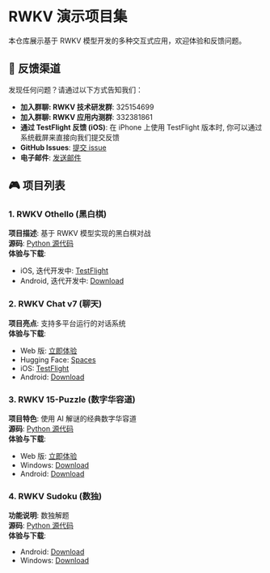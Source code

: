 # RWKV 演示项目集

本仓库展示基于 RWKV 模型开发的多种交互式应用，欢迎体验和反馈问题。

## 📮 反馈渠道

发现任何问题？请通过以下方式告知我们：

- **加入群聊: RWKV 技术研发群**: 325154699
- **加入群聊: RWKV 应用内测群**: 332381861
- **通过 TestFlight 反馈 (iOS)**: 在 iPhone 上使用 TestFlight 版本时, 你可以通过系统截屏来直接向我们提交反馈
- **GitHub Issues**: [提交 issue](https://github.com/HaloWang/RWKV-Demos/issues/new?template=Blank+issue)
- **电子邮件**: [发送邮件](mailto:wangce@rwkvos.com)

## 🎮 项目列表

### 1. RWKV Othello (黑白棋)

**项目描述**: 基于 RWKV 模型实现的黑白棋对战  
**源码**: [Python 源代码](https://github.com/Jellyfish042/RWKV_Othello)  
**体验与下载**:

- iOS, 迭代开发中: [TestFlight](https://testflight.apple.com/join/YCC3bcD2)
- Android, 迭代开发中: [Download](https://github.com/HaloWang/RWKV-Demos/releases/download/1.0.0/RWKV.v7.Othello-1.0.3-121.zip)

### 2. RWKV Chat v7 (聊天)

**项目亮点**: 支持多平台运行的对话系统  
**体验与下载**:

- Web 版: [立即体验](https://cryscan.github.io/web-rwkv-puzzles/#/chat)
- Hugging Face: [Spaces](https://huggingface.co/spaces/BlinkDL/RWKV-Gradio-1)
- iOS: [TestFlight](https://testflight.apple.com/join/DaMqCNKh)
- Android: [Download](https://github.com/HaloWang/RWKV-Demos/releases/download/1.0.0/RWKV-Chat-V7-1.0.0-231.zip)

### 3. RWKV 15-Puzzle (数字华容道)

**项目特色**: 使用 AI 解谜的经典数字华容道  
**源码**: [Python 源代码](https://github.com/Jellyfish042/RWKV-15Puzzle)  
**体验与下载**:

- Web 版: [立即体验](https://cryscan.github.io/web-rwkv-puzzles/#/15puzzle)
- Windows: [Download](https://github.com/HaloWang/RWKV-Demos/releases/download/1.0.0/15Puzzle_webgpu_windows.zip)
- Android: [Download](https://github.com/HaloWang/RWKV-Demos/releases/download/1.0.0/RWKV-15Puzzle-0.1.0-102.zip)

### 4. RWKV Sudoku (数独)

**功能说明**: 数独解题  
**源码**: [Python 源代码](https://github.com/Jellyfish042/Sudoku-RWKV)  
**体验与下载**:

- Android: [Download](https://github.com/HaloWang/RWKV-Demos/releases/download/1.0.0/RWKV-Sudoku-0.1.8-140.zip)
- Windows: [Download](https://github.com/HaloWang/RWKV-Demos/releases/download/1.0.0/RWKV-Sudoku-windows-x64-0.1.8-140.zip)
